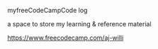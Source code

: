 
myfreeCodeCampCode log

a space to store my learning & reference material

https://www.freecodecamp.com/aj-willi
